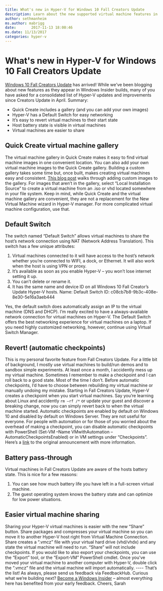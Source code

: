 ```yaml
---
title: What's new in Hyper-V for Windows 10 Fall Creators Update
description: Learn about the new supported virtual machine features in the Windows 10 Fall Creators Update for Hyper-V.
author: sethmanheim
ms.author: mabrigg
date:       2017-11-13 18:00:46
ms.date: 11/13/2017
categories: hyper-v
---
```

# What's new in Hyper-V for Windows 10 Fall Creators Update

[Windows 10 Fall Creators Update](https://blogs.windows.com/windowsexperience/2017/10/17/whats-new-windows-10-fall-creators-update) has arrived! While we’ve been blogging about new features as they appear in Windows Insider builds, many of you have asked for a consolidated list of Hyper-V updates and improvements since Creators Update in April. Summary: 

  * Quick Create includes a gallery (and you can add your own images)
  * Hyper-V has a Default Switch for easy networking
  * It’s easy to revert virtual machines to their start state
  * Host battery state is visible in virtual machines
  * Virtual machines are easier to share




## Quick Create virtual machine gallery

The virtual machine gallery in Quick Create makes it easy to find virtual machine images in one convenient location. <!--[![image](https://msdnshared.blob.core.windows.net/media/2017/11/image_thumb94.png)](https://msdnshared.blob.core.windows.net/media/2017/11/image109.png)--> You can also add your own virtual machine images to the Quick Create gallery. Building a custom gallery takes some time but, once built, makes creating virtual machines easy and consistent. [This blog post](https://blogs.technet.microsoft.com/virtualization/2017/11/08/create-your-custom-quick-create-vm-gallery/) walks through adding custom images to the gallery. <!--![](https://msdnshared.blob.core.windows.net/media/2017/11/customquickcreategallery.png)--> For images that aren’t in the gallery, select “Local Installation Source” to create a virtual machine from an .iso or vhd located somewhere in your file system. Keep in mind, while Quick Create and the virtual machine gallery are convenient, they are not a replacement for the New Virtual Machine wizard in Hyper-V manager. For more complicated virtual machine configuration, use that. 

## Default Switch

<!--[![](https://msdnshared.blob.core.windows.net/media/2017/11/DefaultSwitch.png)](https://msdnshared.blob.core.windows.net/media/2017/11/DefaultSwitch.png)--> The switch named “Default Switch” allows virtual machines to share the host’s network connection using NAT (Network Address Translation). This switch has a few unique attributes: 

  1. Virtual machines connected to it will have access to the host’s network whether you’re connected to WIFI, a dock, or Ethernet. It will also work when the host is using VPN or proxy.
  2. It’s available as soon as you enable Hyper-V – you won’t lose internet setting it up.
  3. You can’t delete or rename it.
  4. It has the same name and device ID on all Windows 10 Fall Creator’s Update Hyper-V hosts. Name: Default Switch ID: c08cb7b8-9b3c-408e-8e30-5e16a3aeb444

Yes, the default switch does automatically assign an IP to the virtual machine (DNS and DHCP). I’m really excited to have a always-available network connection for virtual machines on Hyper-V. The Default Switch offers the best networking experience for virtual machines on a laptop. If you need highly customized networking, however, continue using Virtual Switch Manager. 

## Revert! (automatic checkpoints)

This is my personal favorite feature from Fall Creators Update. For a little bit of background, I mostly use virtual machines to build/run demos and to sandbox simple experiments. At least once a month, I accidently mess up my virtual machine. Sometimes I remember to make a checkpoint and I can roll back to a good state. Most of the time I don’t. Before automatic checkpoints, I’d have to choose between rebuilding my virtual machine or manually undoing my mistake. Starting in Fall Creators Update, Hyper-V creates a checkpoint when you start virtual machines. Say you’re learning about Linux and accidently `rm –rf /*` or update your guest and discover a breaking change, now you can simply revert back to when the virtual machine started. <!--[![image](https://msdnshared.blob.core.windows.net/media/2017/11/image_thumb96.png)](https://msdnshared.blob.core.windows.net/media/2017/11/image111.png)--> Automatic checkpoints are enabled by default on Windows 10 and disabled by default on Windows Server. They are not useful for everyone. For people with automation or for those of you worried about the overhead of making a checkpoint, you can disable automatic checkpoints with PowerShell (Set-VM –Name VMwithAutomation –AutomaticCheckpointsEnabled) or in VM settings under “Checkpoints”. Here’s a [link](https://blogs.technet.microsoft.com/virtualization/2017/04/20/making-it-easier-to-revert/) to the original announcement with more information. 

## Battery pass-through

Virtual machines in Fall Creators Update are aware of the hosts battery state. <!--[![image](https://msdnshared.blob.core.windows.net/media/2017/11/image_thumb128.png)](https://msdnshared.blob.core.windows.net/media/2017/11/image150.png)-->This is nice for a few reasons: 

  1. You can see how much battery life you have left in a full-screen virtual machine.
  2. The guest operating system knows the battery state and can optimize for low power situations.



## Easier virtual machine sharing

Sharing your Hyper-V virtual machines is easier with the new “Share” button. Share packages and compresses your virtual machine so you can move it to another Hyper-V host right from Virtual Machine Connection. <!--[![image](https://msdnshared.blob.core.windows.net/media/2017/11/image_thumb129.png)](https://msdnshared.blob.core.windows.net/media/2017/11/image151.png)--> Share creates a “.vmcz” file with your virtual hard drive (vhd/vhdx) and any state the virtual machine will need to run. “Share” will not include checkpoints. If you would like to also export your checkpoints, you can use the “Export” tool, or the “Export-VM” PowerShell cmdlet. <!--[![clip_image002](https://msdnshared.blob.core.windows.net/media/2017/07/clip_image002_thumb.png)](https://msdnshared.blob.core.windows.net/media/2017/07/clip_image002.png)--> Once you’ve moved your virtual machine to another computer with Hyper-V, double click the “.vmcz” file and the virtual machine will import automatically. \---- That’s the list! As always, please send us feedback via FeedbackHub. Curious what we’re building next? [Become a Windows Insider](https://insider.windows.com/) – almost everything here has benefited from your early feedback. Cheers, Sarah
